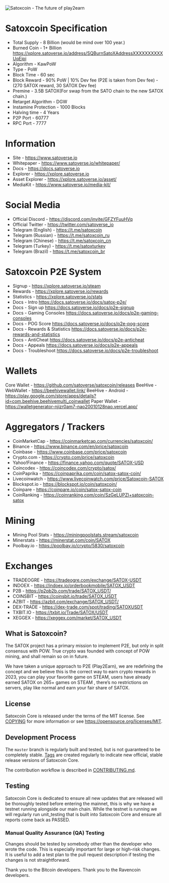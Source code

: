 <img src="https://www.satoverse.io/wp-content/uploads/2023/06/Satoxcoin-banner-github.png" alt="Satoxcoin - The future of play2earn" title="Satoxcoin - The future of play2earn">

Satoxcoin Specification
=======================
* Total Supply            - 8 Billion (would be mind over 100 year.)
* Burned Coin             - 1+ Billion https://xplore.satoverse.io/address/SQBurnSatoXAddressXXXXXXXXXXUqEipi
* Algorithm               - KawPoW
* Type                    - PoW
* Block Time              - 60 sec
* Block Reward            - 90% PoW | 10% Dev fee (P2E is taken from Dev fee) - (270 SATOX reward, 30 SATOX Dev fee)
* Premine                 - 3.5B SATOX(For swap from the SATO chain to the new SATOX chain.)
* Retarget Algorithm      - DGW
* Instamine Protection    - 1000 Blocks
* Halving time            - 4 Years
* P2P Port                - 60777
* RPC Port                - 7777


Information
==================================

* Site                    - https://www.satoverse.io
* Whitepaper              - https://www.satoverse.io/whitepaper/ 
* Docs                    - https://docs.satoverse.io
* Explorer                - https://xplore.satoverse.io
* Asset Explorer          - https://xplore.satoverse.io/asset/
* MediaKit                - https://www.satoverse.io/media-kit/

Social Media
==================================
* Official Discord        - https://discord.com/invite/GFZYFuuHVq
* Official Twitter        - https://twitter.com/satoverse_io
* Telegram (English)      - https://t.me/satoxcoin
* Telegram (Russian)      - https://t.me/satoxcoin_ru
* Telegram (Chinese)      - https://t.me/satoxcoin_cn
* Telegram (Turkey)       - https://t.me/satoxturkey
* Telegram (Brazil)       - https://t.me/satoxcoin_br

Satoxcoin P2E System
==================================
* Signup                  - https://xplore.satoverse.io/steam
* Rewards                 - https://xplore.satoverse.io/rewards
* Statistics              - https://xplore.satoverse.io/stats
* Docs                    - Intro https://docs.satoverse.io/docs/satox-p2e/
* Docs                    - Sign up https://docs.satoverse.io/docs/p2e-signup
* Docs                    - Gaming Consoles https://docs.satoverse.io/docs/p2e-gaming-consoles
* Docs                    - POG Score https://docs.satoverse.io/docs/p2e-pog-score
* Docs                    - Rewards & Statistics https://docs.satoverse.io/docs/p2e-rewards-and-statistics
* Docs                    - AntiCheat https://docs.satoverse.io/docs/p2e-anticheat
* Docs                    - Appeals https://docs.satoverse.io/docs/p2e-appeals
* Docs                    - Troubleshoot https://docs.satoverse.io/docs/p2e-troubleshoot

Wallets
==================================
Core Wallet               - https://github.com/satoverse/satoxcoin/releases
BeeHive - WebWallet       - https://beehivewallet.link/
BeeHive - Android         - https://play.google.com/store/apps/details?id=com.beehive.beehivemulti_coinwallet
Paper Wallet              - https://walletgenerator-njizr0am7-nao20010128nao.vercel.app/

Aggregators / Trackers
==================================
* CoinMarketCap           - https://coinmarketcap.com/currencies/satoxcoin/
* Binance                 - https://www.binance.com/en/price/satoxcoin
* Coinbase                - https://www.coinbase.com/price/satoxcoin
* Crypto.com              - https://crypto.com/price/satoxcoin
* Yahoo!Finance           - https://finance.yahoo.com/quote/SATOX-USD
* Coincodex               - https://coincodex.com/crypto/satox/
* CoinPaprika             - https://coinpaprika.com/coin/satox-satox-coin/
* Livecoinwatch           - https://www.livecoinwatch.com/price/Satoxcoin-SATOX
* Blockspot.io            - https://blockspot.io/coin/satoxcoin/
* Coinpare                - https://coinpare.io/coin/satox-satox-coin
* CoinRanking             - https://coinranking.com/coin/SzGeLUPZI+satoxcoin-satox

Mining
==================================
* Mining Pool Stats      - https://miningpoolstats.stream/satoxcoin
* Minerstats             - https://minerstat.com/coin/SATOX
* Poolbay.io             - https://poolbay.io/crypto/5830/satoxcoin


Exchanges
==================================
* TRADEOGRE              - https://tradeogre.com/exchange/SATOX-USDT
* INDOEX                 - https://indoex.io/orderbookmobile/SATOX_USDT
* P2B                    - https://p2pb2b.com/trade/SATOX_USDT/
* COINSBIT               - https://coinsbit.io/trade/SATOX_USDT
* AZBIT                  - https://azbit.com/exchange/SATOX_USDT/
* DEX-TRADE              - https://dex-trade.com/spot/trading/SATOXUSDT
* TXBIT.IO               - https://txbit.io/Trade/SATOX/USDT
* XEGGEX                 - https://xeggex.com/market/SATOX_USDT

What is Satoxcoin?
-----------------
The SATOX project has a primary mission to implement P2E, but only in split consensus with POW. True crypto was founded with concept of POW mining, and shall remain so on in future.

We have taken a unique approach to P2E (Play2Earn), we are redefining the concept and we believe this is the correct way to earn crypto rewards in 2023, you can play your favorite game on STEAM, users have already earned SATOX on 265+ games on STEAM , there’s no restrictions on servers, play like normal and earn your fair share of SATOX.

License
-------

Satoxcoin Core is released under the terms of the MIT license. 
See [COPYING](COPYING) for more information or see https://opensource.org/licenses/MIT.

Development Process
-------------------

The `master` branch is regularly built and tested, but is not guaranteed to be
completely stable. [Tags](https://github.com/satoverse/Satoxcoin/tags) are created
regularly to indicate new official, stable release versions of Satoxcoin Core.

The contribution workflow is described in [CONTRIBUTING.md](CONTRIBUTING.md).

Testing
-------
Satoxcoin Core is dedicated to ensure all new updates that are released will be thoroughly tested before entering the mainnet, this is why we have a testnet running alongside our main chain. While the testnet is running we will regularly run unit_testing that is built into Satoxcoin Core and ensure all reports come back as PASSED.


### Manual Quality Assurance (QA) Testing

Changes should be tested by somebody other than the developer who wrote the
code. This is especially important for large or high-risk changes. It is useful
to add a test plan to the pull request description if testing the changes is
not straightforward.


Thank you to the Bitcoin developers.
Thank you to the Ravencoin developers.
